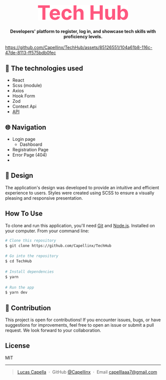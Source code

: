 
<h1 align="center">
  <br>
 <img src="./src/assets/Logo.svg">
</h1>

<h4 align="center">Developers' platform to register, log in, and showcase tech skills with proficiency levels.</h4>



https://github.com/Capellinx/TechHub/assets/85126551/104a61b8-116c-47de-8113-ff575bdb0fec



## 🚀 The technologies used 
- React
- Scss (module)
- Axios
- Hook Form
- Zod
- Context Api
- [API](https://github.com/Kenzie-Academy-Brasil-Developers/kenziehub-api)

## 🌐 Navigation
- Login page
  - Dashboard
- Registration Page
- Error Page (404)
- 
## 🎨 Design
The application's design was developed to provide an intuitive and efficient experience to users. Styles were created using SCSS to ensure a visually pleasing and responsive presentation.

## How To Use

To clone and run this application, you'll need [Git](https://git-scm.com) and [Node.js](https://nodejs.org/en/download/). Installed on your computer. From your command line:

```bash
# Clone this repository
$ git clone https://github.com/Capellinx/TechHub

# Go into the repository
$ cd TechHub

# Install dependencies
$ yarn

# Run the app
$ yarn dev
```

## 🤝 Contribution
This project is open for contributions! If you encounter issues, bugs, or have suggestions for improvements, feel free to open an issue or submit a pull request. We look forward to your collaboration.

## License

MIT

---

> [Lucas Capella](https://www.linkedin.com/in/lucas-capella-608012202/) &nbsp;&middot;&nbsp;
> GitHub [@Capellinx](https://github.com/Capellinx) &nbsp;&middot;&nbsp;
> Email [capelllaaa7@gmail.com]()
